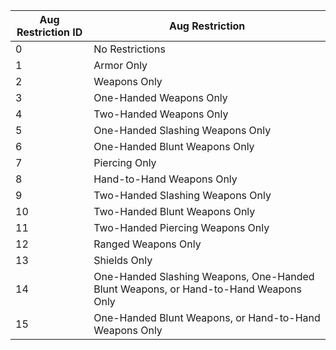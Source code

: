 **Aug Restriction ID**|**Aug Restriction**
-----|-----
0|No Restrictions
1|Armor Only
2|Weapons Only
3|One-Handed Weapons Only
4|Two-Handed Weapons Only
5|One-Handed Slashing Weapons Only
6|One-Handed Blunt Weapons Only
7|Piercing Only
8|Hand-to-Hand Weapons Only
9|Two-Handed Slashing Weapons Only
10|Two-Handed Blunt Weapons Only
11|Two-Handed Piercing Weapons Only
12|Ranged Weapons Only
13|Shields Only
14|One-Handed Slashing Weapons, One-Handed Blunt Weapons, or Hand-to-Hand Weapons Only
15|One-Handed Blunt Weapons, or Hand-to-Hand Weapons Only